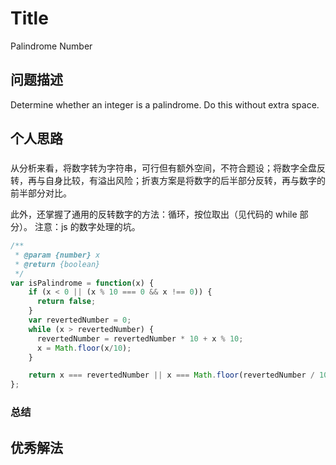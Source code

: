 # Title
Palindrome Number

## 问题描述
Determine whether an integer is a palindrome. Do this without extra space.

## 个人思路
### 

从分析来看，将数字转为字符串，可行但有额外空间，不符合题设；将数字全盘反转，再与自身比较，有溢出风险；折衷方案是将数字的后半部分反转，再与数字的前半部分对比。

此外，还掌握了通用的反转数字的方法：循环，按位取出（见代码的 while 部分）。
注意：js 的数字处理的坑。

```js
/**
 * @param {number} x
 * @return {boolean}
 */
var isPalindrome = function(x) {
    if (x < 0 || (x % 10 === 0 && x !== 0)) {
      return false;
    }
    var revertedNumber = 0;
    while (x > revertedNumber) {
      revertedNumber = revertedNumber * 10 + x % 10;
      x = Math.floor(x/10);  
    }

    return x === revertedNumber || x === Math.floor(revertedNumber / 10);
};
```

### 总结


## 优秀解法
